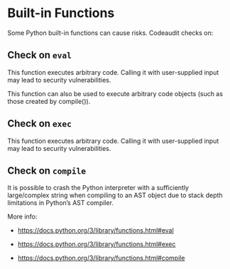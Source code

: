 # Built-in Functions

Some Python built-in functions can cause risks. Codeaudit checks on:


## Check on `eval`
 
This function executes arbitrary code. Calling it with user-supplied input may lead to security vulnerabilities.

This function can also be used to execute arbitrary code objects (such as those created by compile()).

## Check on `exec`

This function executes arbitrary code. Calling it with user-supplied input may lead to security vulnerabilities.

## Check on `compile`

It is possible to crash the Python interpreter with a sufficiently large/complex string when compiling to an AST object due to stack depth limitations in Python’s AST compiler.

More info:
* https://docs.python.org/3/library/functions.html#eval 

* https://docs.python.org/3/library/functions.html#exec

* https://docs.python.org/3/library/functions.html#compile